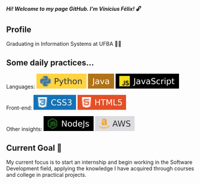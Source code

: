 #####  Hi! Welcome to my page GitHub. I'm Vinícius Félix! 🔓

## Profile
 
Graduating in Information Systems at UFBA 🧑‍💻


## Some daily practices...

Languages: <img src="./assets/Python.svg" alt="Python" style="max-width: 100%;">   <img src="./assets/Java.svg" alt="Java" style="max-width: 100%;">   <img src="./assets/javascript.svg" alt="JavaScript" style="max-width: 100%;">

Front-end: <img src="./assets/css3.svg" alt="CSS3" style="max-width: 100%;">   <img src="./assets/html3.svg" alt="HTML5" style="max-width: 100%;"> 

Other insights: <img src="./assets/NodeJs.svg" alt="NodeJs" style="max-width: 100%;"> <img src="./assets/aws.svg" alt="AWS" style="max-width: 100%;"> 

## Current Goal 🚀

My current focus is to start an internship and begin working in the Software Development field, applying the knowledge I have acquired through courses and college in practical projects. 

